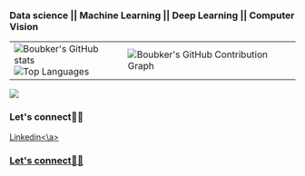 ### Data science || Machine Learning || Deep Learning || Computer Vision 

<table>
  <tr>
    <td>
      <img src="https://github-readme-stats.vercel.app/api?username=Boubker10&show_icons=true&theme=github-compact&bg_color=FFFFFF" alt="Boubker's GitHub stats"/>
      <br>
      <img src="https://github-readme-stats.vercel.app/api/top-langs/?username=Boubker10&layout=compact&bg_color=FFFFFF&theme=github-compact" alt="Top Languages"/>
    </td>
    <td>
      <img src="https://github-readme-activity-graph.vercel.app/graph?username=Boubker10&bg_color=FFFFFF&point=FF64DA&line=111F68&title_color=1E90FF&color=000000" alt="Boubker's GitHub Contribution Graph"/>
    </td>
  </tr>
</table>

![](https://komarev.com/ghpvc/?username=Boubker10&label=Visitors&color=brightgreen)


</body>
</html>

<h3> Let's connect🚀💪</h3> 

<a href="https://www.linkedin.com/in/boubker-b-508355247/">Linkedin<\a> 



</body>
</html>

<h3> Let's connect🚀💪</h3>   

